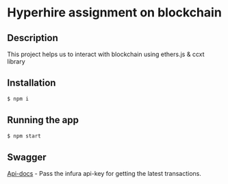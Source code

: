 # Hyperhire assignment on blockchain

## Description
This project helps us to interact with blockchain using ethers.js & ccxt library

## Installation

```bash
$ npm i
```

## Running the app

```bash
$ npm start
```

## Swagger
[Api-docs](http://localhost:3000/api-docs) - Pass the infura api-key for getting the latest transactions.

